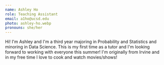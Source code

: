 ```yaml
---
name: Ashley Ho
role: Teaching Assistant
email: a1ho@ucsd.edu
photo: ashley-ho.webp
pronouns: she/her
---
```


Hi! I'm Ashley and I'm a third year majoring in Probability and Statistics and minoring in Data Science. This is my first time as a tutor and I'm looking forward to working with everyone this summer! I'm originally from Irvine and in my free time I love to cook and watch movies/shows!
